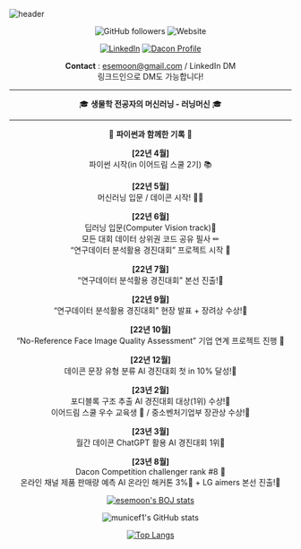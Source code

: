 ![header](https://capsule-render.vercel.app/api?type=waving&height=280&color=0:EEFF00,100:a82da8&text=Welcome!&fontColor=FFFFFF&fontAlignY=20&desc=municef1%27s%20github&descAlign=80)




<div align="center">

![GitHub followers](https://img.shields.io/github/followers/municef1?style=social) ![Website](https://img.shields.io/website?up_message=online&url=https://dacon.io/myprofile/447202/home)


[![LinkedIn](https://img.shields.io/badge/LinkedIn-0077B5?style=for-the-badge&logo=linkedin&logoColor=white)](https://www.linkedin.com/in/municef/) [![Dacon Profile](https://img.shields.io/badge/Dacon-Profile-blue?style=for-the-badge)](https://dacon.io/myprofile/447202/home)


**Contact** : esemoon@gmail.com / LinkedIn DM  
링크드인으로 DM도 가능합니다!

---

🎓 **생물학 전공자의 머신러닝 - 러닝머신** 🎓

---

📅 **파이썬과 함께한 기록** 📅  

**[22년 4월]**  
파이썬 시작(in 이어드림 스쿨 2기) 📚️  

**[22년 5월]**  
머신러닝 입문 / 데이콘 시작! 🏃‍♂️  

**[22년 6월]**  
딥러닝 입문(Computer Vision track)🧠  
모든 대회 데이터 상위권 코드 공유 필사 ✏  
“연구데이터 분석활용 경진대회” 프로젝트 시작 💼  

**[22년 7월]**  
“연구데이터 분석활용 경진대회” 본선 진출!🥇  

**[22년 9월]**  
“연구데이터 분석활용 경진대회” 현장 발표 + 장려상 수상!🥇  

**[22년 10월]**  
“No-Reference Face Image Quality Assessment” 기업 연계 프로젝트 진행 💼  

**[22년 12월]**  
데이콘 문장 유형 분류 AI 경진대회 첫 in 10% 달성!🥈  

**[23년 2월]**  
포디블록 구조 추출 AI 경진대회 대상(1위) 수상!🥇  
이어드림 스쿨 우수 교육생 👑 / 중소벤처기업부 장관상 수상!🥇  

**[23년 3월]**  
월간 데이콘 ChatGPT 활용 AI 경진대회 1위🥇  

**[23년 8월]**  
Dacon Competition challenger rank #8 👑  
온라인 채널 제품 판매량 예측 AI 온라인 해커톤 3%🥇 + LG aimers 본선 진출!🥇  

[![esemoon's BOJ stats](http://mazassumnida.wtf/api/v2/generate_badge?boj=esemoon)](https://www.acmicpc.net/user/esemoon)

![municef1's GitHub stats](https://github-readme-stats.vercel.app/api?username=municef1&show_icons=true&theme=radical)

[![Top Langs](https://github-readme-stats.vercel.app/api/top-langs/?username=municef1&layout=compact&theme=radical)](https://github.com/municef1/github-readme-stats)


</div>


